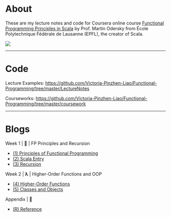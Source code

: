 # About 
These are my lecture notes and code for Coursera online course [Functional Programming Principles in Scala](https://www.coursera.org/learn/scala-functional-programming/home/) by Prof. Martin Odersky from École Polytechnique Fédérale de Lausanne (EPFL), the creator of Scala.

![](https://purrgramming.life/wp-content/uploads/2022/03/WeChat-Screenshot_20220226230653-edited.png)

----------

# Code

Lecture Examples: https://github.com/Victoria-Pinzhen-Liao/Functional-Programming/tree/master/LectureNotes

Courseworks:  https://github.com/Victoria-Pinzhen-Liao/Functional-Programming/tree/master/coursework


----------

# Blogs

Week 1 | 👋 | FP Principles and Recursion

-   [(1) Principles of Functional Programming](https://purrgramming.life/cs/programming/fp/w1/principles/)
-   [(2) Scala Entry](https://purrgramming.life/cs/programming/fp/w1/scala/)
-   [(3) Recursion](https://purrgramming.life/cs/programming/fp/w1/recursion/)

Week 2 |  **λ**  | Higher-Order Functions and OOP

-   [(4) Higher-Order Functions](https://purrgramming.life/cs/programming/fp/w2/higher-order-functions/)
-   [(5) Classes and Objects](https://purrgramming.life/cs/programming/fp/w2/5-classes-and-objects/)

Appendix | 📎

-   [(R) Reference](https://purrgramming.life/cs/programming/fp/r-reference/)

